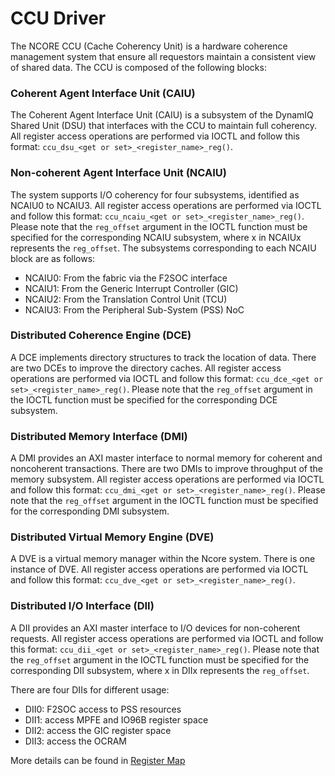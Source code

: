 # CCU Driver

The NCORE CCU (Cache Coherency Unit) is a hardware coherence management system that ensure all requestors 
maintain a consistent view of shared data. The CCU is composed of the following blocks:

### Coherent Agent Interface Unit (CAIU)
The Coherent Agent Interface Unit (CAIU) is a subsystem of the DynamIQ Shared Unit (DSU) that interfaces with the CCU to maintain full coherency. All register access operations are performed via IOCTL and follow this format: `ccu_dsu_<get or set>_<register_name>_reg()`.

### Non-coherent Agent Interface Unit (NCAIU)
The system supports I/O coherency for four subsystems, identified as NCAIU0 to NCAIU3. 
All register access operations are performed via IOCTL and follow this format: `ccu_ncaiu_<get or set>_<register_name>_reg()`.
Please note that the `reg_offset` argument in the IOCTL function must be specified for the corresponding NCAIU subsystem, where x in NCAIUx represents the `reg_offset`.
The subsystems corresponding to each NCAIU block are as follows:
- NCAIU0: From the fabric via the F2SOC interface
- NCAIU1: From the Generic Interrupt Controller (GIC)
- NCAIU2: From the Translation Control Unit (TCU)
- NCAIU3: From the Peripheral Sub-System (PSS) NoC

### Distributed Coherence Engine (DCE)
A DCE implements directory structures to track the location of data. There are two DCEs to improve the directory caches.
All register access operations are performed via IOCTL and follow this format: `ccu_dce_<get or set>_<register_name>_reg()`.
Please note that the `reg_offset` argument in the IOCTL function must be specified for the corresponding DCE subsystem.

### Distributed Memory Interface (DMI)
A DMI provides an AXI master interface to normal memory for coherent and noncoherent transactions. There are two DMIs to improve throughput of the memory subsystem.
All register access operations are performed via IOCTL and follow this format: `ccu_dmi_<get or set>_<register_name>_reg()`.
Please note that the `reg_offset` argument in the IOCTL function must be specified for the corresponding DMI subsystem.

### Distributed Virtual Memory Engine (DVE)
A DVE is a virtual memory manager within the Ncore system. There is one instance of DVE.
All register access operations are performed via IOCTL and follow this format: `ccu_dve_<get or set>_<register_name>_reg()`.

### Distributed I/O Interface (DII)
A DII provides an AXI master interface to I/O devices for non-coherent requests. 
All register access operations are performed via IOCTL and follow this format: `ccu_dii_<get or set>_<register_name>_reg()`.
Please note that the `reg_offset` argument in the IOCTL function must be specified for the corresponding DII subsystem, where x in DIIx represents the `reg_offset`.

There are four DIIs for different usage:
- DII0: F2SOC access to PSS resources
- DII1: access MPFE and IO96B register space
- DII2: access the GIC register space
- DII3: access the OCRAM


More details can be found in [Register Map](https://www.intel.com/content/www/us/en/programmable/hps/agilex5/hps.html#topics/addressblock_CCU_summary.html)